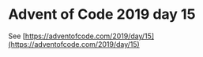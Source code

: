 # Advent of Code 2019 day 15

See [https://adventofcode.com/2019/day/15](https://adventofcode.com/2019/day/15)
